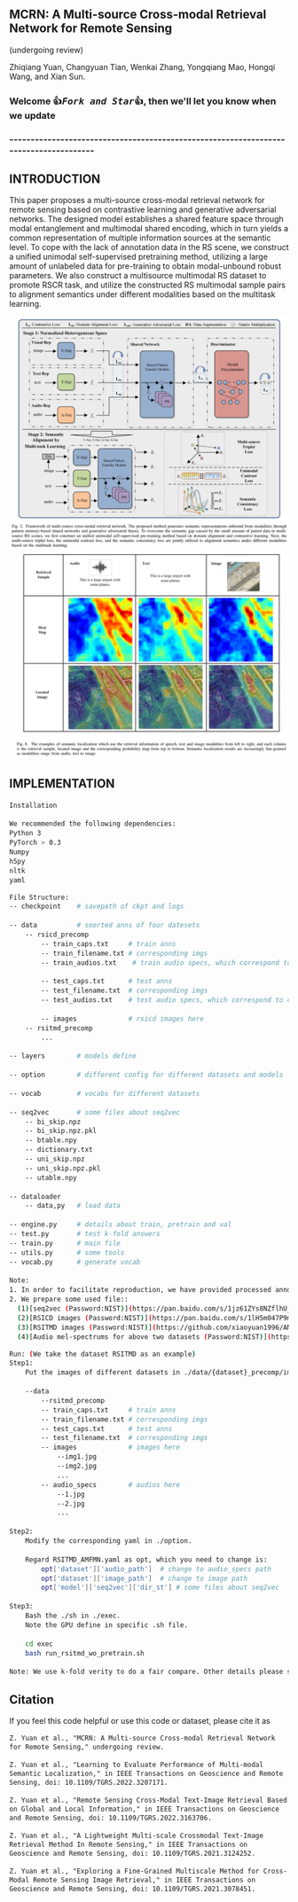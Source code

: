 ## MCRN: A Multi-source Cross-modal Retrieval Network for Remote Sensing
(undergoing review)

Zhiqiang Yuan, Changyuan Tian, Wenkai Zhang, Yongqiang Mao, Hongqi Wang, and Xian Sun.

### Welcome :+1:_<big>`Fork and Star`</big>_:+1:, then we'll let you know when we update

### -------------------------------------------------------------------------------------
## INTRODUCTION

This paper proposes a multi-source cross-modal retrieval network for remote sensing based on contrastive learning and generative adversarial networks. 
The designed model establishes a shared feature space through modal entanglement and multimodal shared encoding, which in turn yields a common representation of multiple information sources at the semantic level. 
To cope with the lack of annotation data in the RS scene, we construct a unified unimodal self-supervised pretraining method, utilizing a large amount of unlabeled data for pre-training to obtain modal-unbound robust parameters.
We also construct a multisource multimodal RS dataset to promote RSCR task, and utilize the constructed RS multimodal sample pairs to alignment semantics under different modalities based on the multitask learning.

![arch image](./figures/f2.png)
![visual image](./figures/f8.png)

## IMPLEMENTATION

```bash
Installation

We recommended the following dependencies:
Python 3
PyTorch > 0.3
Numpy
h5py
nltk
yaml
```

```bash
File Structure:
-- checkpoint    # savepath of ckpt and logs

-- data          # soorted anns of four datesets
    -- rsicd_precomp
        -- train_caps.txt     # train anns
        -- train_filename.txt # corresponding imgs
        -- train_audios.txt    # train audio specs, which correspond to caption

        -- test_caps.txt      # test anns
        -- test_filename.txt  # corresponding imgs
        -- test_audios.txt    # test audio specs, which correspond to caption

        -- images             # rsicd images here
    -- rsitmd_precomp
        ...

-- layers        # models define

-- option        # different config for different datasets and models

-- vocab         # vocabs for different datasets

-- seq2vec       # some files about seq2vec
    -- bi_skip.npz
    -- bi_skip.npz.pkl
    -- btable.npy
    -- dictionary.txt
    -- uni_skip.npz
    -- uni_skip.npz.pkl
    -- utable.npy

-- dataloader
    -- data,py   # load data

-- engine.py     # details about train, pretrain and val
-- test.py       # test k-fold answers
-- train.py      # main file
-- utils.py      # some tools
-- vocab.py      # generate vocab

Note:
1. In order to facilitate reproduction, we have provided processed annotations.
2. We prepare some used file::
  (1)[seq2vec (Password:NIST)](https://pan.baidu.com/s/1jz61ZYs8NZflhU_Mm4PbaQ)
  (2)[RSICD images (Password:NIST)](https://pan.baidu.com/s/1lH5m047P9m2IvoZMPsoDsQ)
  (3)[RSITMD images (Password:NIST)](https://github.com/xiaoyuan1996/AMFMN/tree/master/RSITMD)
  (4)[Audio mel-spectrums for above two datasets (Password:NIST)](https://pan.baidu.com/s/11jWm8mhZs04cSYpTi5FtCA)
```


```bash
Run: (We take the dataset RSITMD as an example)
Step1:
    Put the images of different datasets in ./data/{dataset}_precomp/images/

    --data
        --rsitmd_precomp
        -- train_caps.txt     # train anns
        -- train_filename.txt # corresponding imgs
        -- test_caps.txt      # test anns
        -- test_filename.txt  # corresponding imgs
        -- images             # images here
            --img1.jpg
            --img2.jpg
            ...
        -- audio_specs        # audios here
            --1.jpg
            --2.jpg
            ...

Step2:
    Modify the corresponding yaml in ./option.

    Regard RSITMD_AMFMN.yaml as opt, which you need to change is:
        opt['dataset']['audio_path']  # change to audio_specs path
        opt['dataset']['image_path']  # change to image path
        opt['model']['seq2vec']['dir_st'] # some files about seq2vec

Step3:
    Bash the ./sh in ./exec.
    Note the GPU define in specific .sh file.

    cd exec
    bash run_rsitmd_wo_pretrain.sh

Note: We use k-fold verity to do a fair compare. Other details please see the code itself.
```

## Citation
If you feel this code helpful or use this code or dataset, please cite it as
```
Z. Yuan et al., "MCRN: A Multi-source Cross-modal Retrieval Network for Remote Sensing," undergoing review.

Z. Yuan et al., "Learning to Evaluate Performance of Multi-modal Semantic Localization," in IEEE Transactions on Geoscience and Remote Sensing, doi: 10.1109/TGRS.2022.3207171.

Z. Yuan et al., "Remote Sensing Cross-Modal Text-Image Retrieval Based on Global and Local Information," in IEEE Transactions on Geoscience and Remote Sensing, doi: 10.1109/TGRS.2022.3163706.

Z. Yuan et al., "A Lightweight Multi-scale Crossmodal Text-Image Retrieval Method In Remote Sensing," in IEEE Transactions on Geoscience and Remote Sensing, doi: 10.1109/TGRS.2021.3124252.

Z. Yuan et al., "Exploring a Fine-Grained Multiscale Method for Cross-Modal Remote Sensing Image Retrieval," in IEEE Transactions on Geoscience and Remote Sensing, doi: 10.1109/TGRS.2021.3078451.
```
